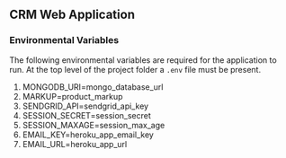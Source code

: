 ## CRM Web Application

### Environmental Variables
The following environmental variables are required for the application to run.
At the top level of the project folder a `.env` file must be present.

1. MONGODB_URI=mongo_database_url
2. MARKUP=product_markup
3. SENDGRID_API=sendgrid_api_key
4. SESSION_SECRET=session_secret
5. SESSION_MAXAGE=session_max_age
6. EMAIL_KEY=heroku_app_email_key
7. EMAIL_URL=heroku_app_url